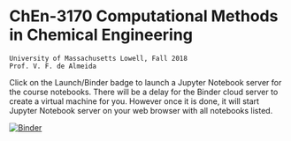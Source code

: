 # ChEn-3170 Computational Methods in Chemical Engineering
    University of Massachusetts Lowell, Fall 2018  
    Prof. V. F. de Almeida

Click on the Launch/Binder badge to launch a Jupyter Notebook server for the
course notebooks. There will be a delay for the Binder cloud server to create a
virtual machine for you. However once it is done, it will start Jupyter Notebook
server on your web browser with all notebooks listed.

[![Binder](https://mybinder.org/badge.svg)](https://mybinder.org/v2/gh/dpploy/chen-3170.git/master)

